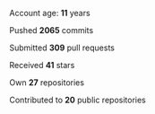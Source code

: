 Account age: **11** years

Pushed **2065** commits

Submitted **309** pull requests

Received **41** stars

Own **27** repositories

Contributed to **20** public repositories
